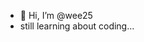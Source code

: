 - 👋 Hi, I’m @wee25
- still learning about coding...
<!---
wee25/wee25 is a ✨ special ✨ repository because its `README.md` (this file) appears on your GitHub profile.
You can click the Preview link to take a look at your changes.
--->
